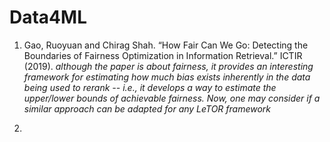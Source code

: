 # Data4ML


1. Gao, Ruoyuan and Chirag Shah. “How Fair Can We Go: Detecting the Boundaries of Fairness Optimization in Information Retrieval.” ICTIR (2019).
_although the paper is about fairness, it provides an interesting framework for estimating how much bias exists inherently in the data being used to rerank -- i.e., it develops a way to estimate the upper/lower bounds of achievable fairness. Now, one may consider if a similar approach can be adapted for any LeTOR framework_

2. 
